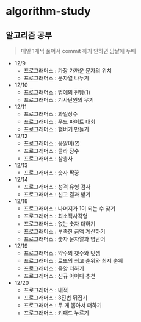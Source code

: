 # algorithm-study
## 알고리즘 공부

> 매일 1개씩 풀어서 commit 하기
> 안하면 담날에 두배

- 12/9
  - 프로그래머스 : 가장 가까운 문자의 위치
  - 프로그래머스 : 문자열 나누기
- 12/10
  - 프로그래머스 : 명예의 전당(1)
  - 프로그래머스 : 기사단원의 무기
- 12/11
  - 프로그래머스 : 과일장수
  - 프로그래머스 : 푸드 파이트 대회
  - 프로그래머스 : 햄버거 만들기
- 12/12
  - 프로그래머스 : 옹알이(2)
  - 프로그래머스 : 콜라 장수
  - 프로그래머스 : 삼총사
- 12/13
  - 프로그래머스 : 숫자 짝꿍
- 12/14
  - 프로그래머스 : 성격 유형 검사
  - 프로그래머스 : 신고 결과 받기
- 12/18
  - 프로그래머스 : 나머지가 1이 되는 수 찾기
  - 프로그래머스 : 최소직사각형
  - 프로그래머스 : 없는 숫자 더하기
  - 프로그래머스 : 부족한 금액 계산하기
  - 프로그래머스 : 숫자 문자열과 영단어
- 12/19
  - 프로그래머스 : 약수의 갯수와 덧셈
  - 프로그래머스 : 로또의 최고 순위와 최저 순위
  - 프로그래머스 : 음양 더하기
  - 프로그래머스 : 신규 아이디 추천
- 12/20
  - 프로그래머스 : 내적
  - 프로그래머스 : 3진법 뒤집기
  - 프로그래머스 : 두 개 뽑아서 더하기
  - 프로그래머스 : 키패드 누르기